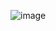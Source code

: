 ![image](https://github.com/anbarasanautomation1/public_example/assets/148443600/e49a0eba-f885-4fb2-8f60-8cac9df5885a)
